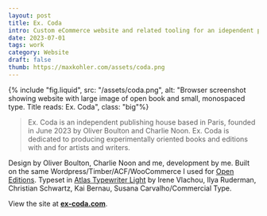 ```yaml
---
layout: post
title: Ex. Coda
intro: Custom eCommerce website and related tooling for an idependent publisher of artist's books and editions based in Paris.
date: 2023-07-01
tags: work
category: Website
draft: false
thumb: https://maxkohler.com/assets/coda.png
---
```


{% include "fig.liquid", src: "/assets/coda.png", alt: "Browser screenshot showing website with large image of open book and small, monospaced type. Title reads: Ex. Coda", class: "big"%}

> Ex. Coda is an independent publishing house based in Paris, founded in June 2023 by Oliver Boulton and Charlie Noon. Ex. Coda is dedicated to producing experimentally oriented books and editions with and for artists and writers.

Design by Oliver Boulton, Charlie Noon and me, development by me. Built on the same Wordpress/Timber/ACF/WooCommerce I used for [Open Editions](/work/open-editions/). Typeset in [Atlas Typewriter Light](https://commercialtype.com/catalog/atlas/atlas_typewriter) by Irene Vlachou, Ilya Ruderman, Christian Schwartz, Kai Bernau, Susana Carvalho/Commercial Type.

View the site at **[ex-coda.com](https://www.ex-coda.com/)**.
